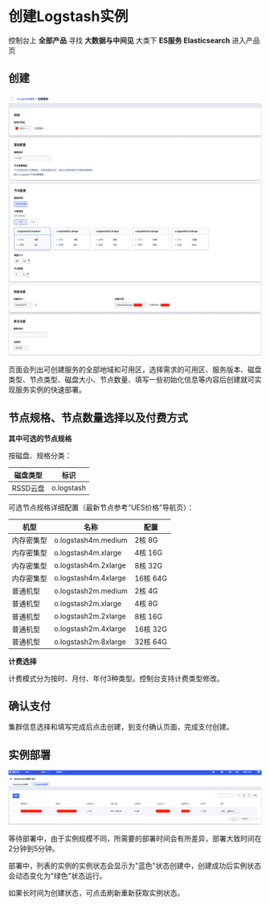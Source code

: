 # 创建Logstash实例

控制台上 **全部产品** 寻找 **大数据与中间见** 大类下 **ES服务 Elasticsearch** 进入产品页

## 创建

![image](/images/logstash/create_ulogstash_base_1.jpg)
![image](/images/logstash/create_ulogstash_type_1.jpg)
![image](/images/logstash/create_ulogstash_setting_1.jpg)

页面会列出可创建服务的全部地域和可用区，选择需求的可用区、服务版本、磁盘类型、节点类型、磁盘大小、节点数量、填写一些初始化信息等内容后创建就可实现服务实例的快速部署。

## 节点规格、节点数量选择以及付费方式

**其中可选的节点规格**

按磁盘、规格分类：

| 磁盘类型      | 标识   |
| ------- | ---- |
| RSSD云盘  | o.logstash |

可选节点规格详细配置（最新节点参考“UES价格”导航页）：

| 机型    | 名称           | 配置                 |
| ----- | ------------ | ------------------ |
| 内存密集型 | o.logstash4m.medium   | 2核 8G  |
| 内存密集型 | o.logstash4m.xlarge  | 4核 16G  |
| 内存密集型 | o.logstash4m.2xlarge | 8核 32G  |
| 内存密集型 | o.logstash4m.4xlarge | 16核 64G  |
| 普通机型  | o.logstash2m.medium  | 2核 4G  |
| 普通机型  | o.logstash2m.xlarge | 4核 8G  |
| 普通机型  | o.logstash2m.2xlarge  | 8核 16G  |
| 普通机型  | o.logstash2m.4xlarge  | 16核 32G |
| 普通机型  | o.logstash2m.8xlarge  | 32核 64G |

**计费选择**

计费模式分为按时、月付、年付3种类型。控制台支持计费类型修改。

## 确认支付

集群信息选择和填写完成后点击创建，到支付确认页面，完成支付创建。

## 实例部署

![image](/images/logstash/create_ulogstash_list_1.jpg)

等待部署中，由于实例规模不同，所需要的部署时间会有所差异，部署大致时间在2分钟到5分钟。

部署中，列表的实例的实例状态会显示为"蓝色"状态创建中，创建成功后实例状态会动态变化为"绿色"状态运行。

如果长时间为创建状态，可点击刷新重新获取实例状态。

